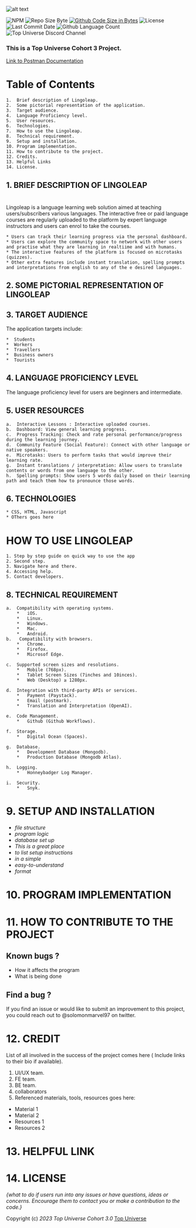 ![alt text](images/lingoleap_logo.jpg "Lingoleap Logo")

![NPM](https://img.shields.io/npm/v/npm)
![Repo Size Byte ](https://img.shields.io/github/repo-size/top-universe/cohort3-backend-project )
[![Github Code Size in Bytes](https://img.shields.io/github/languages/code-size/top-universe/cohort3-backend-project)](https://github.com/top-universe/cohort3-backend-project)
![License ](https://img.shields.io/github/license/litteup/cohort3-backend-project )
![Last Commit Date ](https://img.shields.io/github/last-commit/litteup/cohort3-backend-project )
![Github Language Count](https://img.shields.io/github/languages/count/top-universe/cohort3-backend-project)
![Top Universe Discord Channel](https://img.shields.io/discord/924713243447025735)


### This is a Top Universe Cohort 3 Project.
[Link to Postman Documentation](https://speeding-escape-874917.postman.co/workspace/New-Team-Workspace~e52b8677-451a-4d62-b6be-952ef74bb969/folder/20800726-2994e8b4-aba4-455f-b82c-e0b81c961628?ctx=documentation)

# Table of Contents
    1.  Brief description of Lingoleap.
    2.  Some pictorial representation of the application.
    3.  Target audience. 
    4.  Language Proficiency level.
    5.  User resources.
    6.  Technologies.
    7.  How to use the Lingoleap.
    8.  Technical requirement.
    9.  Setup and installation.
    10. Program implementation.
    11. How to contribute to the project. 
    12. Credits.
    13. Helpful Links
    14. License.

## 1. __BRIEF DESCRIPTION OF LINGOLEAP__
#
Lingoleap is a language learning web solution aimed at teaching users/subscribers various languages. The interactive free or paid language courses are regularly uploaded to the platform by expert language instructors and users can enrol to take the courses.

    * Users can track their learning progress via the personal dashboard.
    * Users can explore the community space to network with other users and practise what they are learning in realtiime and with humans.
    * The interactive features of the platform is focused on microtasks (quizzes).
    * Other extra features include instant translation, spelling prompts and interpretations from english to any of the e desired languages.

## __2. SOME PICTORIAL REPRESENTATION OF LINGOLEAP__

## __3. TARGET AUDIENCE__
The application targets include:

    *  Students
    *  Workers
    *  Travellers
    *  Business owners
    *  Tourists

## __4. LANGUAGE PROFICIENCY LEVEL__
The language proficiency level for users are beginners and intermediate.

## __5. USER RESOURCES__
    a.  Interactive Lessons : Interactive uploaded courses.
    b.  Dashboard: View general learning progress.
    c.  Progress Tracking: Check and rate personal performance/progress during the learning journey.
    d.  Community Feature (Social Feature): Connect with other language or native speakers.
    e.  Microtasks: Users to perform tasks that would improve their learning rate.
    g.  Instant translations / interpretation: Allow users to translate contents or words from one language to the other.
    h.  Spelling prompts: Show users 5 words daily based on their learning path and teach them how to pronounce those words.

## __6. TECHNOLOGIES__
    * CSS, HTML, Javascript
    * OThers goes here

# __HOW TO USE LINGOLEAP__
    1. Step by step guide on quick way to use the app
    2. Second step.
    3. Navigate here and there.
    4. Accessing help.
    5. Contact developers.


## __8.   TECHNICAL REQUIREMENT__
    a.  Compatibility with operating systems.
        *   iOS.
        *   Linux.
        *   Windows.
        *   Mac.
        *   Android.
    b.   Compatibility with browsers.   
        *   Chrome.
        *   Firefox.
        *   Microsof Edge.

    c.  Supported screen sizes and resolutions.
        *   Mobile (768px).
        *   Tablet Screen Sizes (7inches and 10inces).
        *   Web (Desktop) ≥ 1280px.

    d.  Integration with third-party APIs or services.
        *   Payment (Paystack).
        *   Email (postmark).
        *   Translation and Interpretation (OpenAI).
    
    e.  Code Management.
        *   Github (Github Workflows).

    f.  Storage.
        *   Digital Ocean (Spaces).

    g.  Database.
        *   Development Database (Mongodb).
        *   Production Database (Mongodb Atlas).
    
    h.  Logging.
        *   Honneybadger Log Manager.
    
    i.  Security.
        *   Snyk.



#   __9. SETUP AND INSTALLATION__
* _file structure_
* _program logic_
* _database set up_
* _This is a great place_
* _to list setup instructions_
* _in a simple_
* _easy-to-understand_
* _format_

# __10.   PROGRAM IMPLEMENTATION__

# __11.   HOW TO CONTRIBUTE TO THE PROJECT__
## Known bugs ?
* How it affects the program
* What is being done
## Find a bug ?
If you find an issue or would like to submit an improvement to this project, you could reach out to @solomonmarvel97 on twitter.

# __12.   CREDIT__
List of all involved in the success of the project comes here ( Include links to their bio if available).
1. UI/UX team.
2. FE team.
3. BE team.
4. collaborators 
5. Referenced materials, tools, resources goes here:
* Material 1
* Material 2
* Resources 1
* Resources 2

# __13. HELPFUL LINK__

# __14. LICENSE__
_{what to do if users run into any issues or have questions, ideas or concerns.  Encourage them to contact you or make a contribution to the code.}_



Copyright (c) _2023_ _Top Universe Cohort 3.0_ [Top Universe](https://topuniverse.org/)
